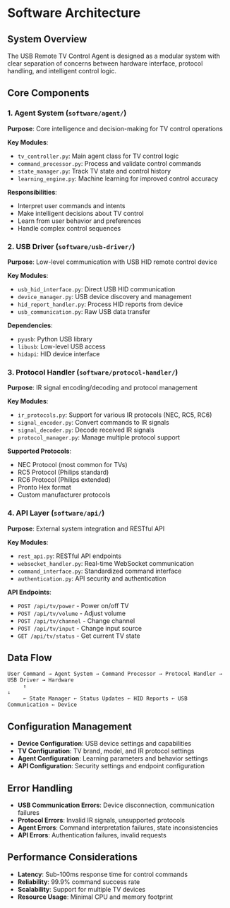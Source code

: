 # Software Architecture

## System Overview
The USB Remote TV Control Agent is designed as a modular system with clear separation of concerns between hardware interface, protocol handling, and intelligent control logic.

## Core Components

### 1. Agent System (`software/agent/`)
**Purpose**: Core intelligence and decision-making for TV control operations

**Key Modules**:
- `tv_controller.py`: Main agent class for TV control logic
- `command_processor.py`: Process and validate control commands
- `state_manager.py`: Track TV state and control history
- `learning_engine.py`: Machine learning for improved control accuracy

**Responsibilities**:
- Interpret user commands and intents
- Make intelligent decisions about TV control
- Learn from user behavior and preferences
- Handle complex control sequences

### 2. USB Driver (`software/usb-driver/`)
**Purpose**: Low-level communication with USB HID remote control device

**Key Modules**:
- `usb_hid_interface.py`: Direct USB HID communication
- `device_manager.py`: USB device discovery and management
- `hid_report_handler.py`: Process HID reports from device
- `usb_communication.py`: Raw USB data transfer

**Dependencies**:
- `pyusb`: Python USB library
- `libusb`: Low-level USB access
- `hidapi`: HID device interface

### 3. Protocol Handler (`software/protocol-handler/`)
**Purpose**: IR signal encoding/decoding and protocol management

**Key Modules**:
- `ir_protocols.py`: Support for various IR protocols (NEC, RC5, RC6)
- `signal_encoder.py`: Convert commands to IR signals
- `signal_decoder.py`: Decode received IR signals
- `protocol_manager.py`: Manage multiple protocol support

**Supported Protocols**:
- NEC Protocol (most common for TVs)
- RC5 Protocol (Philips standard)
- RC6 Protocol (Philips extended)
- Pronto Hex format
- Custom manufacturer protocols

### 4. API Layer (`software/api/`)
**Purpose**: External system integration and RESTful API

**Key Modules**:
- `rest_api.py`: RESTful API endpoints
- `websocket_handler.py`: Real-time WebSocket communication
- `command_interface.py`: Standardized command interface
- `authentication.py`: API security and authentication

**API Endpoints**:
- `POST /api/tv/power` - Power on/off TV
- `POST /api/tv/volume` - Adjust volume
- `POST /api/tv/channel` - Change channel
- `POST /api/tv/input` - Change input source
- `GET /api/tv/status` - Get current TV state

## Data Flow

```
User Command → Agent System → Command Processor → Protocol Handler → USB Driver → Hardware
     ↑                                                                              ↓
     ← State Manager ← Status Updates ← HID Reports ← USB Communication ← Device
```

## Configuration Management
- **Device Configuration**: USB device settings and capabilities
- **TV Configuration**: TV brand, model, and IR protocol settings
- **Agent Configuration**: Learning parameters and behavior settings
- **API Configuration**: Security settings and endpoint configuration

## Error Handling
- **USB Communication Errors**: Device disconnection, communication failures
- **Protocol Errors**: Invalid IR signals, unsupported protocols
- **Agent Errors**: Command interpretation failures, state inconsistencies
- **API Errors**: Authentication failures, invalid requests

## Performance Considerations
- **Latency**: Sub-100ms response time for control commands
- **Reliability**: 99.9% command success rate
- **Scalability**: Support for multiple TV devices
- **Resource Usage**: Minimal CPU and memory footprint

